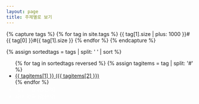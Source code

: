 ```yaml
---
layout: page
title: 주제별로 보기
---
```


{% capture tags %}
{% for tag in site.tags %}
{{ tag[1].size | plus: 1000 }}#{{ tag[0] }}#{{ tag[1].size }}
{% endfor %}
{% endcapture %}

{% assign sortedtags = tags | split: ' ' | sort %}

<ul>
{% for tag in sortedtags reversed %}
    {% assign tagitems = tag | split: '#' %}
    <li><a href="/tags/{{ tagitems[1] | slugify }}">{{ tagitems[1] }} ({{ tagitems[2] }})</a></li>
{% endfor %}
<li style="color: white;">피부 미용 (김현서)</li>
<li style="color: white;">자녀 양육 (김현서)</li>
</ul>

<!-- {% assign postsByYearMonth = site.posts | group_by_exp: "post", "post.date | date: '%B %Y'" %}
{% for yearMonth in postsByYearMonth %}
  <h2>{{ yearMonth.name }}</h2>
  <ul>
    {% for post in yearMonth.items %}
      <li><a href="{{ post.url }}">{{ post.title }}</a></li>
    {% endfor %}
  </ul>
{% endfor %} -->
